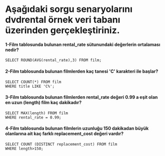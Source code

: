# Aşağıdaki sorgu senaryolarını dvdrental örnek veri tabanı üzerinden gerçekleştiriniz.

#### 1-Film tablosunda bulunan rental_rate sütunundaki değerlerin ortalaması nedir?
```
SELECT ROUND(AVG(rental_rate),3) FROM film;
```
#### 2-Film tablosunda bulunan filmlerden kaç tanesi 'C' karakteri ile başlar?
```
SELECT COUNT(*) FROM film
WHERE title LIKE 'C%';
```
#### 3-Film tablosunda bulunan filmlerden rental_rate değeri 0.99 a eşit olan en uzun (length) film kaç dakikadır?
```
SELECT MAX(length) FROM film
WHERE rental_rate = 0.99;
```
#### 4-Film tablosunda bulunan filmlerin uzunluğu 150 dakikadan büyük olanlarına ait kaç farklı replacement_cost değeri vardır?
```
SELECT COUNT (DISTINCT replacement_cost) FROM film
WHERE length>150;
```